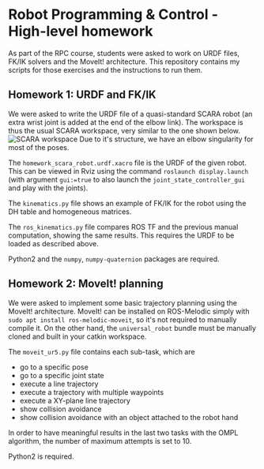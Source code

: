 # Robot Programming & Control - High-level homework

As part of the RPC course, students were asked to work on URDF files, FK/IK solvers and the MoveIt! architecture.
This repository contains my scripts for those exercises and the instructions to run them.

## Homework 1: URDF and FK/IK
We were asked to write the URDF file of a quasi-standard SCARA robot (an extra wrist joint is added at the end of the elbow link).
The workspace is thus the usual SCARA workspace, very similar to the one shown below.
![SCARA workspace](https://www.dailyautomation.sk/wp-content/uploads/2016/05/Scara-roboty-workspace.-GIF.gif)
Due to it's structure, we have an elbow singularity for most of the poses.


The `homework_scara_robot.urdf.xacro` file is the URDF of the given robot. This can be viewed in Rviz using the command `roslaunch display.launch` (with argument `gui:=true` to also launch the `joint_state_controller_gui` and play with the joints).

The `kinematics.py` file shows an example of FK/IK for the robot using the DH table and homogeneous matrices.

The `ros_kinematics.py` file compares ROS TF and the previous manual computation, showing the same results. This requires the URDF to be loaded as described above.


Python2 and the `numpy`, `numpy-quaternion` packages are required.


## Homework 2: MoveIt! planning
We were asked to implement some basic trajectory planning using the MoveIt! architecture. MoveIt! can be installed on ROS-Melodic simply with `sudo apt install ros-melodic-moveit`, so it's not required to manually compile it.
On the other hand, the `universal_robot` bundle must be manually cloned and built in your catkin workspace. 

The `moveit_ur5.py` file contains each sub-task, which are
- go to a specific pose
- go to a specific joint state
- execute a line trajectory
- execute a trajectory with multiple waypoints
- execute a XY-plane line trajectory
- show collision avoidance
- show collision avoidance with an object attached to the robot hand

In order to have meaningful results in the last two tasks with the OMPL algorithm, the number of maximum attempts is set to 10.

Python2 is required.
